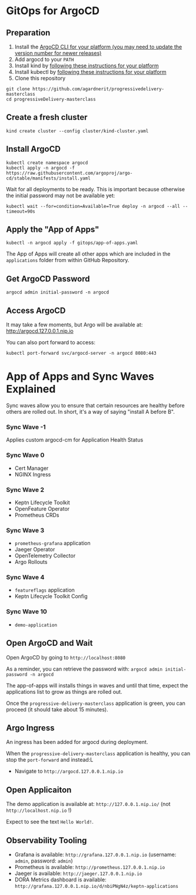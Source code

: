# GitOps for ArgoCD

## Preparation

1. Install the [ArgoCD CLI for your platform (you may need to update the version number for newer releases)](https://github.com/argoproj/argo-cd/releases/tag/v2.7.7)
1. Add argocd to your `PATH`
1. Install kind by [following these instructions for your platform](https://kind.sigs.k8s.io/docs/user/quick-start#installation)
1. Install kubectl by [following these instructions for your platform](https://kubernetes.io/docs/tasks/tools/#kubectl)
1. Clone this repository

```
git clone https://github.com/agardnerit/progressivedelivery-masterclass
cd progressiveDelivery-masterclass
```

## Create a fresh cluster

```
kind create cluster --config cluster/kind-cluster.yaml
```

## Install ArgoCD

```
kubectl create namespace argocd
kubectl apply -n argocd -f https://raw.githubusercontent.com/argoproj/argo-cd/stable/manifests/install.yaml
```

Wait for all deployments to be ready. This is important because otherwise the initial password may not be available yet:

```
kubectl wait --for=condition=Available=True deploy -n argocd --all --timeout=90s
```

## Apply the "App of Apps"

```
kubectl -n argocd apply -f gitops/app-of-apps.yaml
```

The App of Apps will create all other apps which are included in the `applications` folder from within GitHub Repository.

## Get ArgoCD Password

```
argocd admin initial-password -n argocd
```

## Access ArgoCD

It may take a few moments, but Argo will be available at: http://argocd.127.0.0.1.nip.io

You can also port forward to access:

```
kubectl port-forward svc/argocd-server -n argocd 8080:443
```

# App of Apps and Sync Waves Explained

Sync waves allow you to ensure that certain resources are healthy before others are rolled out. In short, it's a way of saying "install A before B".

### Sync Wave -1
Applies custom argocd-cm for Application Health Status

### Sync Wave 0
- Cert Manager
- NGINX Ingress

### Sync Wave 2
- Keptn Lifecycle Toolkit
- OpenFeature Operator
- Prometheus CRDs

### Sync Wave 3
- `prometheus-grafana` application
- Jaeger Operator
- OpenTelemetry Collector
- Argo Rollouts

### Sync Wave 4
- `featureflags` application
- Keptn Lifecycle Toolkit Config

### Sync Wave 10
- `demo-application`

## Open ArgoCD and Wait
Open ArgoCD by going to `http://localhost:8080`

As a reminder, you can retrieve the password with: `argocd admin initial-password -n argocd`

The app-of-apps will installs things in waves and until that time, expect the applications list to grow as things are rolled out.

Once the `progressive-delivery-masterclass` application is green, you can proceed (it should take about 15 minutes).

## Argo Ingress
An ingress has been added for argocd during deployment.

When the `progressive-delivery-masterclass` application is healthy, you can stop the `port-forward` and instead:L

- Navigate to `http://argocd.127.0.0.1.nip.io`

## Open Applicaiton
The demo application is available at: `http://127.0.0.1.nip.io/` (not `http://localhost.nip.io` !)

Expect to see the text `Hello World!`.

## Observability Tooling
- Grafana is available: `http://grafana.127.0.0.1.nip.io` (username: `admin`, password: `admin`)
- Prometheus is available: `http://prometheus.127.0.0.1.nip.io`
- Jaeger is available: `http://jaeger.127.0.0.1.nip.io`
- DORA Metrics dashboard is available: `http://grafana.127.0.0.1.nip.io/d/nbiPNgN4z/keptn-applications`
